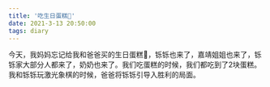 ```yaml
---
title: '吃生日蛋糕🎂'
date: 2021-3-13 20:50:00
tags: diary
---
```

今天，我妈妈忘记给我和爸爸买的生日蛋糕🎂，铄铄也来了，嘉靖姐姐也来了，铄铄家大部分人都来了，奶奶也来了。我们吃蛋糕的时候，我们都吃到了2块蛋糕。我和铄铄玩激光象棋的时候，爸爸将铄铄引导入胜利的局面。
